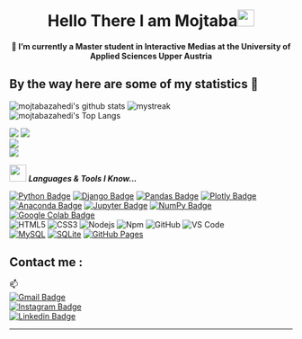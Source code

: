 <h1 align="center">Hello There I am Mojtaba<img src="https://github.com/souvikguria98/souvikguria98/blob/master/Hi.gif" width="30"> </h1>
<h4 align="center">🌱 I’m currently a Master student in Interactive Medias at the University of Applied Sciences Upper Austria</h4>



## By the way here are some of my statistics 🚀
![mojtabazahedi's github stats](https://github-readme-stats.vercel.app/api?username=mojtabazahedi&show_icons=true&theme=tokyonight)
<img src="https://github-readme-streak-stats.herokuapp.com/?user=mojtabazahedi&theme=tokyonight" alt="mystreak"/><br>
![mojtabazahedi's Top Langs](https://github-readme-stats.vercel.app/api/top-langs/?username=mojtabazahedi&theme=tokyonight&layout=compact)


<p align="left">
  <img src="https://img.shields.io/badge/Focus-Data%20Science-brightgreen" />
  <img src="https://img.shields.io/badge/Focus-Natural%20Language%20Processing-brightgreen" /><br>
  <img src="https://img.shields.io/badge/Languages-English%20%26%20German-yellow" /><br>
  <img src="https://img.shields.io/badge/Lives-Austria-red" /><br>
</p>

<img src="https://media.giphy.com/media/ObNTw8Uzwy6KQ/giphy.gif" width="30px">&nbsp;***Languages & Tools I Know...***
<p align="left">
  
[![Python Badge](https://img.shields.io/badge/-Python-black?style=flat&logo=Python&logoColor=white&link=https://www.linkedin.com/in/animus/)]()
[![Django Badge](https://img.shields.io/badge/-Django-black?style=flat&logo=Django&logoColor=white&link=https://www.linkedin.com/in/animus/)]()
[![Pandas Badge](https://img.shields.io/badge/-Pandas-black?style=flat&logo=pandas&logoColor=white&link=https://www.linkedin.com/in/animus/)]()
[![Plotly Badge](https://img.shields.io/badge/-Plotly-black?style=flat&logo=Plotly&logoColor=white&link=https://www.linkedin.com/in/animus/)]()
[![Anaconda Badge](https://img.shields.io/badge/-Anaconda-black?style=flat&logo=Anaconda&logoColor=white&link=https://www.linkedin.com/in/animus/)]()
[![Jupyter Badge](https://img.shields.io/badge/-Jupyter-black?style=flat&logo=Jupyter&logoColor=white&link=https://www.linkedin.com/in/animus/)]()
[![NumPy Badge](https://img.shields.io/badge/-NumPy-black?style=flat&logo=NumPy&logoColor=white&link=https://www.linkedin.com/in/animus/)]()
[![Google Colab Badge](https://img.shields.io/badge/-GoogleColab-black?style=flat&logo=GoogleColab&logoColor=white&link=https://www.linkedin.com/in/animus/)]()</br>
![HTML5](https://img.shields.io/badge/-HTML5-%23E44D27?style=flat-square&logo=html5&logoColor=ffffff)
![CSS3](https://img.shields.io/badge/-CSS3-%231572B6?style=flat-square&logo=css3)
![Nodejs](https://img.shields.io/badge/-Nodejs-339933?style=flat-square&logo=Node.js&logoColor=ffffff)
![Npm](https://img.shields.io/badge/-npm-CB3837?style=flat-square&logo=npm)
![GitHub](https://img.shields.io/badge/-GitHub-181717?style=flat-square&logo=github)
![VS Code](http://img.shields.io/badge/-VS%20Code-007ACC?style=flat-square&logo=visual-studio-code&logoColor=ffffff)</br>
<a href="https://www.mysql.com/"><img alt="MySQL" src="https://img.shields.io/badge/MySQL-%2300f.svg?style=flat&llogo=mysql&logoColor=white"></a>
<a href="https://www.sqlite.org/"><img alt="SQLite" src ="https://img.shields.io/badge/sqlite-%2307405e.svg?style=flat&logo=sqlite&logoColor=white"/></a>
<a href="https://www.github.com"><img alt="GitHub Pages" src="https://img.shields.io/badge/GitHub%20Pages-%23327FC7.svg?style=flat&llogo=github&logoColor=white"></a>




## Contact me : 
📫 <br>
[![Gmail Badge](https://img.shields.io/badge/-mojtaba.zahedi.amiri@gmail.com-blue?style=flat-roundedrectangle&logo=Gmail&logoColor=white&link=mailto:mojtaba.zahedi.amiri@gmail.com)](mojtaba.zahedi.amiri@gmail.com)<br>
[![Instagram Badge](https://img.shields.io/badge/-mojtabazahedi1988_-E4405F?style=flat-roundedrectangle&logo=instagram&logoColor=white&link=https://www.instagram.com/mojtabazahedi1988/)](https://www.instagram.com/mojtabazahedi1988/)<br>
[![Linkedin Badge](https://img.shields.io/badge/-mojtaba-blue?style=flat&logo=Linkedin&logoColor=white&link=https://https://www.linkedin.com/in/mojtaba-zahedi-amiri/)](https://www.linkedin.com/in/mojtaba-zahedi-amiri/)




------




